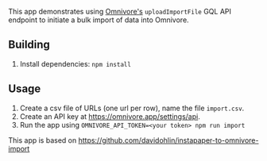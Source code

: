 This app demonstrates using [Omnivore's](https://omnivore.app/) `uploadImportFile` GQL API endpoint to initiate a bulk import of data into Omnivore.

## Building

[](#building)

1. Install dependencies: `npm install`

## Usage

[](#usage)

1. Create a csv file of URLs (one url per row), name the file `import.csv`.
2. Create an API key at <https://omnivore.app/settings/api>.
3. Run the app using `OMNIVORE_API_TOKEN=<your token> npm run import`

This app is based on <https://github.com/davidohlin/instapaper-to-omnivore-import>